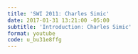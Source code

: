 ```yaml
---
title: 'SWI 2011: Charles Simic'
date: 2017-01-31 13:21:00 -05:00
subtitle: 'Introduction: Charles Simic'
format: youtube
code: u_bu31e8ffg
---
```


